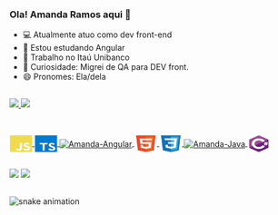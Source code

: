 


### Ola! Amanda Ramos aqui 👋
	
	
- 💻 Atualmente atuo como dev front-end    
- 🚀 Estou estudando Angular	  
- 🧡 Trabalho no Itaú Unibanco	  
- 🔀 Curiosidade: Migrei de QA para DEV front.
- 😄 Pronomes: Ela/dela  


    
##
    

            
<div>
	<a href="https://github.com/Aramosilva">
		<img height="180em" src="https://github-readme-stats.vercel.app/api?username=Aramosilva&show_icons=true&theme=dracula&include_all_commits=true&count_private=true"/>
		<img height="180em" src="https://github-readme-stats.vercel.app/api/top-langs/?username=Aramosilva&layout=compact&langs_count=16&theme=dracula"/>
</div>

    
##
    

<div style="display: inline_block"><br>
  <img align="center" alt="Amanda-Js" height="30" width="40" src="https://raw.githubusercontent.com/devicons/devicon/master/icons/javascript/javascript-plain.svg">
  <img align="center" alt="Amanda-Ts" height="30" width="40" src="https://raw.githubusercontent.com/devicons/devicon/master/icons/typescript/typescript-plain.svg">
  <img align="center" alt="Amanda-Angular" height="30" width="40" src="https://cdn.jsdelivr.net/gh/devicons/devicon/icons/angularjs/angularjs-original.svg" /> 
  <img align="center" alt="Amanda-HTML" height="30" width="40" src="https://raw.githubusercontent.com/devicons/devicon/master/icons/html5/html5-original.svg">
  <img align="center" alt="Amanda-CSS" height="30" width="40" src="https://raw.githubusercontent.com/devicons/devicon/master/icons/css3/css3-original.svg">
  <img align="center" alt="Amanda-Java" height="30" width="40" src="https://cdn.jsdelivr.net/gh/devicons/devicon/icons/java/java-original-wordmark.svg">     
  <img align="center" alt="Rafa-Csharp" height="30" width="40" src="https://raw.githubusercontent.com/devicons/devicon/master/icons/csharp/csharp-original.svg">
</div>
  
  ##
 
<div> 
  <a href = "mailto:mandoca2016@gmail.com"><img src="https://img.shields.io/badge/-Gmail-%23333?style=for-the-badge&logo=gmail&logoColor=white" target="_blank"></a>
  <a href="https://www.linkedin.com/in/amanda-ramos-da-silva-634398154/" target="_blank"><img src="https://img.shields.io/badge/-LinkedIn-%230077B5?style=for-the-badge&logo=linkedin&logoColor=white" target="_blank"></a> 
</div>

##


![snake animation](https://github.com/aramosilva/aramosilva/blob/output/github-contribution-grid-snake.svg)

